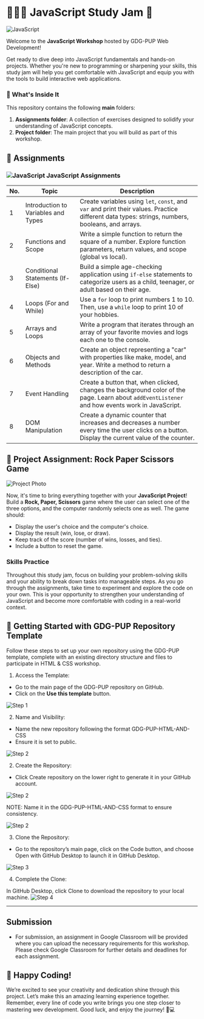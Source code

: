 # 🧑🏻‍💻 JavaScript Study Jam 🚀
![JavaScript](https://img.shields.io/badge/JavaScript-F7DF1E?style=for-the-badge&logo=javascript&logoColor=black)

Welcome to the **JavaScript Workshop** hosted by GDG-PUP Web Development!

Get ready to dive deep into JavaScript fundamentals and hands-on projects. Whether you're new to programming or sharpening your skills, this study jam will help you get comfortable with JavaScript and equip you with the tools to build interactive web applications.

### 👀 What's Inside It

This repository contains the following **main** folders:

1. **Assignments folder**: A collection of exercises designed to solidify your understanding of JavaScript concepts.
2. **Project folder**: The main project that you will build as part of this workshop.

## 📅 Assignments

### ![JavaScript](https://img.shields.io/badge/JavaScript-F7DF1E?style=for-the-badge&logo=javascript&logoColor=black) JavaScript Assignments

| No. | Topic                                 | Description |
| --- | ------------------------------------- | ----------- |
| 1   | Introduction to Variables and Types  | Create variables using `let`, `const`, and `var` and print their values. Practice different data types: strings, numbers, booleans, and arrays. |
| 2   | Functions and Scope                  | Write a simple function to return the square of a number. Explore function parameters, return values, and scope (global vs local). |
| 3   | Conditional Statements (If-Else)     | Build a simple age-checking application using `if-else` statements to categorize users as a child, teenager, or adult based on their age. |
| 4   | Loops (For and While)                | Use a `for` loop to print numbers 1 to 10. Then, use a `while` loop to print 10 of your hobbies. |
| 5   | Arrays and Loops                     | Write a program that iterates through an array of your favorite movies and logs each one to the console. |
| 6   | Objects and Methods                  | Create an object representing a "car" with properties like make, model, and year. Write a method to return a description of the car. |
| 7   | Event Handling                       | Create a button that, when clicked, changes the background color of the page. Learn about `addEventListener` and how events work in JavaScript. |
| 8   | DOM Manipulation                     | Create a dynamic counter that increases and decreases a number every time the user clicks on a button. Display the current value of the counter. |

## 🚀 Project Assignment: Rock Paper Scissors Game

![Project Photo](https://via.placeholder.com/200)

Now, it's time to bring everything together with your **JavaScript Project**! Build a **Rock, Paper, Scissors** game where the user can select one of the three options, and the computer randomly selects one as well. The game should:
- Display the user's choice and the computer's choice.
- Display the result (win, lose, or draw).
- Keep track of the score (number of wins, losses, and ties).
- Include a button to reset the game.

### Skills Practice
Throughout this study jam, focus on building your problem-solving skills and your ability to break down tasks into manageable steps. As you go through the assignments, take time to experiment and explore the code on your own. This is your opportunity to strengthen your understanding of JavaScript and become more comfortable with coding in a real-world context.

## 🌟 Getting Started with GDG-PUP Repository Template
Follow these steps to set up your own repository using the GDG-PUP template, complete with an existing directory structure and files to participate in HTML & CSS workshop.

1. Access the Template:
- Go to the main page of the GDG-PUP repository on GitHub.
- Click on the **Use this template** button.

![Step 1](./Assets/Images/Setup/1.png)

2. Name and Visibility:

- Name the new repository following the format GDG-PUP-HTML-AND-CSS 
- Ensure it is set to public.

![Step 2](./Assets/Images/Setup/2.png)

2. Create the Repository:

- Click Create repository on the lower right to generate it in your GitHub account.

![Step 2](./Assets/Images/Setup/2.png)

NOTE: Name it in the GDG-PUP-HTML-AND-CSS format to ensure consistency.

![Step 2](./Assets/Images/Setup/3.png)

3. Clone the Repository:

- Go to the repository’s main page, click on the Code button, and choose Open with GitHub Desktop to launch it in GitHub Desktop.

![Step 3](./Assets/Images/Setup/4.png)

4. Complete the Clone:

In GitHub Desktop, click Clone to download the repository to your local machine.
![Step 4](./Assets/Images/Setup/5.png)


---
## Submission
- For submission, an assignment in Google Classroom will be provided where you can upload the necessary requirements for this workshop. Please check Google Classroom for further details and deadlines for each assignment.

## 🎉 Happy Coding! 
We’re excited to see your creativity and dedication shine through this project. Let’s make this an amazing learning experience together. Remember, every line of code you write brings you one step closer to mastering wev development. Good luck, and enjoy the journey! 🚀💻
